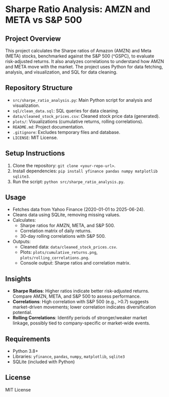 # Sharpe Ratio Analysis: AMZN and META vs S&P 500

## Project Overview
This project calculates the Sharpe ratios of Amazon (AMZN) and Meta (META) stocks, benchmarked against the S&P 500 (^GSPC), to evaluate risk-adjusted returns. It also analyzes correlations to understand how AMZN and META move with the market. The project uses Python for data fetching, analysis, and visualization, and SQL for data cleaning.

## Repository Structure
- `src/sharpe_ratio_analysis.py`: Main Python script for analysis and visualization.
- `sql/clean_data.sql`: SQL queries for data cleaning.
- `data/cleaned_stock_prices.csv`: Cleaned stock price data (generated).
- `plots/`: Visualizations (cumulative returns, rolling correlations).
- `README.md`: Project documentation.
- `.gitignore`: Excludes temporary files and database.
- `LICENSE`: MIT License.

## Setup Instructions
1. Clone the repository: `git clone <your-repo-url>`.
2. Install dependencies: `pip install yfinance pandas numpy matplotlib sqlite3`.
3. Run the script: `python src/sharpe_ratio_analysis.py`.

## Usage
- Fetches data from Yahoo Finance (2020-01-01 to 2025-06-24).
- Cleans data using SQLite, removing missing values.
- Calculates:
  - Sharpe ratios for AMZN, META, and S&P 500.
  - Correlation matrix of daily returns.
  - 30-day rolling correlations with S&P 500.
- Outputs:
  - Cleaned data: `data/cleaned_stock_prices.csv`.
  - Plots: `plots/cumulative_returns.png`, `plots/rolling_correlations.png`.
  - Console output: Sharpe ratios and correlation matrix.

## Insights
- **Sharpe Ratios**: Higher ratios indicate better risk-adjusted returns. Compare AMZN, META, and S&P 500 to assess performance.
- **Correlations**: High correlation with S&P 500 (e.g., >0.7) suggests market-driven movements; lower correlation indicates diversification potential.
- **Rolling Correlations**: Identify periods of stronger/weaker market linkage, possibly tied to company-specific or market-wide events.

## Requirements
- Python 3.8+
- Libraries: `yfinance`, `pandas`, `numpy`, `matplotlib`, `sqlite3`
- SQLite (included with Python)

## License
MIT License